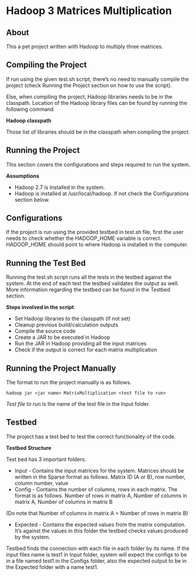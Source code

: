 Hadoop 3 Matrices Multiplication
=====================

About
-----
This a pet project written with Hadoop to multiply three matrices.

Compiling the Project
----------------
If run using the given test.sh script, there’s no need to manually compile the project (check Running the Project section on how to use the script).

Else, when compiling the project, Hadoop libraries needs to be in the classpath. Location of the Hadoop library files can be found by running the following command

**Hadoop classpath**

Those list of libraries should be in the classpath when compiling the project.

Running the Project
-------------------
This section covers the configurations and steps required to run the system.

**Assumptions**

- Hadoop 2.7 is installed in the system.
- Hadoop is installed at /usr/local/hadoop. If not check the Configurations section below.

Configurations
----------
If the project is run using the provided testbed in test.sh file, first the user needs to check whether the HADOOP_HOME variable is correct. HADOOP_HOME should point to where Hadoop is installed in the computer.

Running the Test Bed
-------
Running the test.sh script runs all the tests in the testbed against the system. At the end of each test the testbed validates the output as well. More information regarding the testbed can be found in the Testbed section.

**Steps involved in the script**:

- Set Hadoop libraries to the classpath (if not set) 
- Cleanup previous build/calculation outputs
- Compile the source code
- Create a JAR to be executed in Hadoop
- Run the JAR in Hadoop providing all the input matrices
- Check if the output is correct for each matrix multiplication

Running the Project Manually
-------
The format to run the project manually is as follows.

`hadoop jar <jar name> MatrixMultiplication <test file to run>`

*Test file to run* is the name of the test file in the Input folder.

Testbed
-----
The project has a test bed to test the correct functionality of the code. 

**Testbed Structure**

Test bed has 3 important folders.
- Input - Contains the input matrices for the system. Matrices should be written in the Sparse format as follows.
		Matrix ID (A or B), row number, column number, value
- Config - Contains the number of columns, rows in each matrix. The format is as follows.
		Number of rows in matrix A, Number of columns in matrix A, Number of columns in matrix B

(Do note that Number of columns in matrix A = Number of rows in matrix B)
- Expected - Contains the expected values from the matrix computation. It’s against the values in this folder the testbed checks values produced by the system.

Testbed finds the connection with each file in each folder by its name. If the input files name is test1 in Input folder, system will expect the configs to be in a file named test1 in the Configs folder, also the expected output to be in the Expected folder with a name test1.
